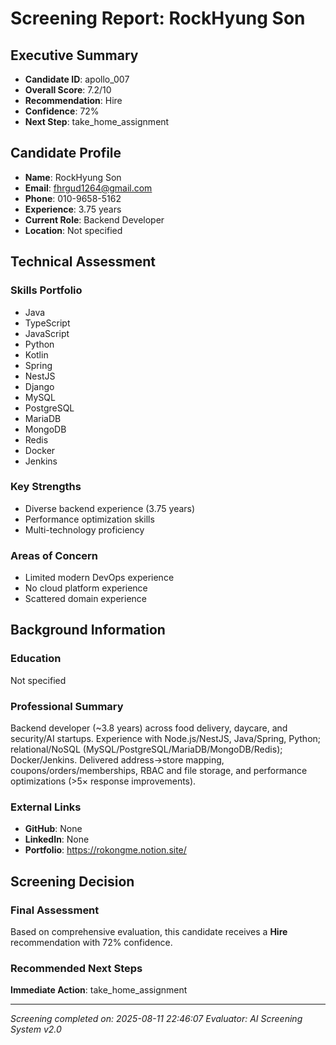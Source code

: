 # Screening Report: RockHyung Son

## Executive Summary
- **Candidate ID**: apollo_007
- **Overall Score**: 7.2/10
- **Recommendation**: Hire
- **Confidence**: 72%
- **Next Step**: take_home_assignment

## Candidate Profile
- **Name**: RockHyung Son
- **Email**: fhrgud1264@gmail.com
- **Phone**: 010-9658-5162
- **Experience**: 3.75 years
- **Current Role**: Backend Developer
- **Location**: Not specified

## Technical Assessment

### Skills Portfolio
- Java
- TypeScript
- JavaScript
- Python
- Kotlin
- Spring
- NestJS
- Django
- MySQL
- PostgreSQL
- MariaDB
- MongoDB
- Redis
- Docker
- Jenkins


### Key Strengths
- Diverse backend experience (3.75 years)
- Performance optimization skills
- Multi-technology proficiency

### Areas of Concern
- Limited modern DevOps experience
- No cloud platform experience
- Scattered domain experience

## Background Information

### Education
Not specified

### Professional Summary
Backend developer (~3.8 years) across food delivery, daycare, and security/AI startups. Experience with Node.js/NestJS, Java/Spring, Python; relational/NoSQL (MySQL/PostgreSQL/MariaDB/MongoDB/Redis); Docker/Jenkins. Delivered address→store mapping, coupons/orders/memberships, RBAC and file storage, and performance optimizations (>5× response improvements).

### External Links
- **GitHub**: None
- **LinkedIn**: None
- **Portfolio**: https://rokongme.notion.site/

## Screening Decision

### Final Assessment
Based on comprehensive evaluation, this candidate receives a **Hire** recommendation with 72% confidence.

### Recommended Next Steps
**Immediate Action**: take_home_assignment

---
*Screening completed on: 2025-08-11 22:46:07*
*Evaluator: AI Screening System v2.0*
